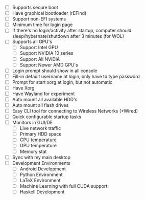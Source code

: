 - [ ] Supports secure boot
- [ ] Have graphical bootloader (rEFInd)
- [ ] Support non-EFI systems
- [ ] Minimum time for login page
- [ ] If there's no login/activity after startup, computer should sleep/hybernate/shutdown after 3 minutes (for WOL)
- [ ] Supports all GPU's
    - [ ] Support Intel GPU
    - [ ] Support NVIDIA 10 series
    - [ ] Support All NVIDIA
    - [ ] Support Newer AMD GPU's
- [ ] Login prompt should show in all console
- [ ] Fill-in default username at login, only have to type password
- [ ] Prompt for start xorg at login, but not automatic
- [ ] Have Xorg
- [ ] Have Wayland for experiment
- [ ] Auto mount all available HDD's
- [ ] Auto mount all flash drives
- [ ] Easy CLI tool for connecting to Wireless Networks (+Wired)
- [ ] Quick configurable startup tasks
- [ ] Monitors in GUI/DE
    - [ ] Live network traffic
    - [ ] Primary HDD space
    - [ ] CPU temperature
    - [ ] GPU temperature
    - [ ] Memory stat
- [ ] Sync with my main desktop
- [ ] Development Environments
    - [ ] Android Development
    - [ ] Python Environment
    - [ ] LaTeX Environment
    - [ ] Machine Learning with full CUDA support
    - [ ] Haskell Development
